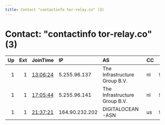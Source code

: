 ```yaml
---
title: Contact "contactinfo tor-relay.co" (3)
---
```


# Contact: "contactinfo tor-relay.co" (3)

|   Up |   Ext | JoinTime                                                                                              | IP             | AS                            | CC   |   ORp |   Dirp | OS    | Version   | Nickname       |   eFamMembers |
|-----:|------:|:------------------------------------------------------------------------------------------------------|:---------------|:------------------------------|:-----|------:|-------:|:------|:----------|:---------------|--------------:|
|    1 |     1 | [13:06:24](https://nusenu.github.io/OrNetStats/w/relay/718AE2756409607B707CE05407755364C7EADEFB.html) | 5.255.96.137   | The Infrastructure Group B.V. | nl   |  9001 |      0 | Linux | 0.4.6.10  | OnionPOAP793   |             1 |
|    1 |     1 | [17:05:44](https://nusenu.github.io/OrNetStats/w/relay/36D3EC994230EA6FAD72D706682B408C8B07AF9B.html) | 5.255.96.141   | The Infrastructure Group B.V. | nl   |  9001 |      0 | Linux | 0.4.6.10  | OnionPOAP22521 |             1 |
|    1 |     1 | [21:37:21](https://nusenu.github.io/OrNetStats/w/relay/1CFA626BC4BEB86BCF12A0AD69CB943A0DEB2E8D.html) | 164.90.232.202 | DIGITALOCEAN-ASN              | us   |  9001 |      0 | Linux | 0.4.6.10  | OnionPOAP30775 |             1 |
